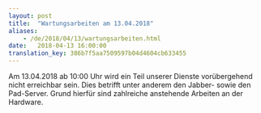 ```yaml
---
layout: post
title:  "Wartungsarbeiten am 13.04.2018"
aliases:
    - /de/2018/04/13/wartungsarbeiten.html
date:   2018-04-13 16:00:00
translation_key: 386b7f5aa7509597b04d4604cb633455
---
```

Am 13.04.2018 ab 10:00 Uhr wird ein Teil unserer Dienste vorübergehend nicht erreichbar sein. 
Dies betrifft unter anderem den Jabber- sowie den Pad-Server.
Grund hierfür sind zahlreiche anstehende Arbeiten an der Hardware.




